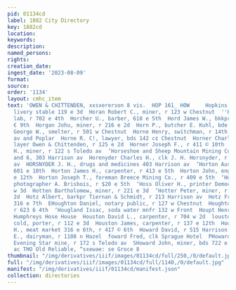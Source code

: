```yaml
---
pid: 01134cd
label: 1882 City Directory
key: 1882cd
location: 
keywords: 
description: 
named_persons: 
rights: 
creation_date: 
ingest_date: '2023-08-09'
format: 
source: 
order: '1134'
layout: cmhc_item
text: 'OWEN & CHITTENDEN, xxsxererson 8 vis.  HOP 161_ HOW     Hopkins William T.,
  livery stable 119 e 3d  Horan Robert C., miner, r 123 w Chestnut  ''Horan Thomas,
  lab, r 702 e 4th  Horcher U., barber, 618 e 5th  Hord James W., bkkpr, r rear 127
  € 9th  Horgan Johu, miner, r 216 e 2d  Horn P., butcher E. Kuhl, bde 418 w Chestnut  Horne
  George W., smelter, r 501 w Chestnut  Horne Henry, switchman, r 14th bet Harrison
  av and Poplar  Horne R. C!, lawyer, bds 142 c¢ Chestnut  Horner Charles F., carpet
  layer Owen & Chittenden, r 125 e 2d  Horner Joseph F., r 411 © 10th  Horner Samuel
  H., miner, r 122 s Toledo av  ‘Horseshoe and Sheep Mountain Mining Co., rooms 5
  and 6, 303 Harrison av  Horenyder Charles H., clk J. H. Horsnyder, r 403 Harrison
  av  HORSNYDER J. H., drugs and medicines 403 Harrison av  ‘Horton Austin, lab, r
  601 e 10th  Horton James H., carpenter, r 413 e 5th  Horton John, engineer, r 225
  e 12th  Horton Joseph T., foreman Breece Mining Co., r 409 e 5th  ‘Horton J. A.,
  photographer A. Brisbois, r $20 e 5th  ‘Hoss Oliver H., printer Democrat, r 146
  w 3d  Hotten Bartholomew, miner, r 221 e 3d  ‘Hotter Peter, miner, r rear 40] e
  2d  Hotz Albert, barkpr Tiernan & Schmidt, r 213 Harrison av  Hotz Fred, lab, bds
  316 e 7th  EHoughton Daniel, notary public, r 127 w Chestnut  Houghton John, miner,
  r 623 6 4th  ‘Hougland Issac, soda water mnfr 132 w Front  Houpt Henry, miner, r
  Humphreys Hose House  Houston David L., carpenter, r 704 w 2d  louston George W.,
  cold, porter, r 112 e 3d  Houston James, carpenter, r 137 e 12th  Houston James
  H., meat market 316 e 6th, r 417 © 6th  Howard David, r 515 Harrison av  ward Edward
  E., dairyman, r 1108 n Hazel  foward Fred, clk Sprague Hotel  PHoward George, foreman
  Evening Star mine, r 172 s Teledo av  SHoward John, miner, bds 722 e 7th  eats wagers
  ac THO Old Reliable, “sxewae: se Groce 8                                                                             '
thumbnail: "/img/derivatives/iiif/images/01134cd/full/250,/0/default.jpg"
full: "/img/derivatives/iiif/images/01134cd/full/1140,/0/default.jpg"
manifest: "/img/derivatives/iiif/01134cd/manifest.json"
collection: directories
---
```

